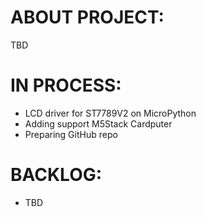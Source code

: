 # ABOUT PROJECT:
TBD

# IN PROCESS:
- LCD driver for ST7789V2 on MicroPython
- Adding support M5Stack Cardputer
- Preparing GitHub repo

# BACKLOG:
- TBD
